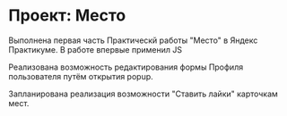 # Проект: Место

Выполнена первая часть Практическй работы "Место" в Яндекс Практикуме.
В работе впервые применил JS

Реализована возможность редактирования формы Профиля пользователя путём открытия popup.

Запланирована реализация возможности "Ставить лайки" карточкам мест.
